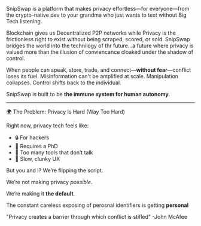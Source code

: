 SnipSwap is a platform that makes privacy effortless—for everyone—from the crypto-native dev to your grandma who just wants to text without Big Tech listening.

Blockchain gives us Decentralized P2P networks while Privacy is the frictionless right to exist without being scraped, scored, or sold. SnipSwap bridges the world into the technilogy of thr future...a future where privacy is valued more than the illusion of conviencance cloaked under the shadow of control. 

When people can speak, store, trade, and connect—**without fear**—conflict loses its fuel. Misinformation can't be amplified at scale. Manipulation collapses. Control shifts back to the individual.

SnipSwap is built to be **the immune system for human autonomy**.

-------

🌍 The Problem: Privacy Is Hard (Way Too Hard)

Right now, privacy tech feels like:

- 🔒 For hackers
- 🧠 Requires a PhD
- 🧰 Too many tools that don’t talk
- 🐢 Slow, clunky UX

But you and I? We’re flipping the script.

We’re not making privacy *possible*.

We’re making it **the default**.

The constant careless exposing of perosnal identifiers is getting **personal**

"Privacy creates a barrier through which conflict is stifled"
-John McAfee
